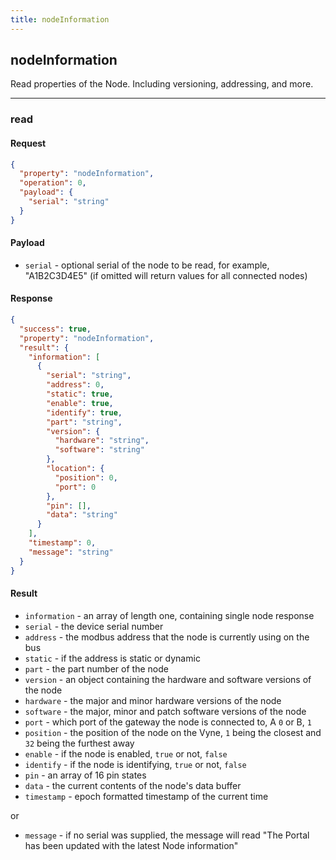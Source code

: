 ```yaml
---
title: nodeInformation
---
```


## nodeInformation
Read properties of the Node. Including versioning, addressing, and more.

------------------------------------------------------------------------------------------------------------------

### read

#### Request
```json
{
  "property": "nodeInformation",
  "operation": 0,
  "payload": {
    "serial": "string"
  }
}
```

#### Payload
- `serial` - optional serial of the node to be read, for example, "A1B2C3D4E5" (if omitted will return values for all connected nodes)

#### Response
```json
{
  "success": true,
  "property": "nodeInformation",
  "result": {
    "information": [
      {
        "serial": "string",
        "address": 0,
        "static": true,
        "enable": true,
        "identify": true,
        "part": "string",
        "version": {
          "hardware": "string",
          "software": "string"
        },
        "location": {
          "position": 0,
          "port": 0
        },
        "pin": [],
        "data": "string"
      }
    ],
    "timestamp": 0,
    "message": "string"
  }
}
```

#### Result
- `information` - an array of length one, containing single node response
- `serial` - the device serial number
- `address` - the modbus address that the node is currently using on the bus
- `static` - if the address is static or dynamic
- `part` - the part number of the node
- `version` - an object containing the hardware and software versions of the node
- `hardware` - the major and minor hardware versions of the node
- `software` - the major, minor and patch software versions of the node
- `port` - which port of the gateway the node is connected to, A `0` or B, `1`
- `position` - the position of the node on the Vyne, `1` being the closest and `32` being the furthest away
- `enable` - if the node is enabled, `true` or not, `false`
- `identify` - if the node is identifying, `true` or not, `false`
- `pin` - an array of 16 pin states
- `data` - the current contents of the node's data buffer
- `timestamp` - epoch formatted timestamp of the current time

or

- `message` - if no serial was supplied, the message will read "The Portal has been updated with the latest Node information"
